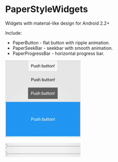 PaperStyleWidgets
=================
Widgets with material-like design for Android 2.2+

Include:

 * PaperButton - flat button with ripple animation.
 * PaperSeekBar - seekbar with smooth animation.
 * PaperProgressBar - horizontal progress bar.

![Paper Button](screenshots/paperbutton.gif)

![Paper SeekBar](screenshots/paperseekbar.gif)
